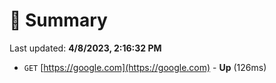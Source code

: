# 📖 Summary
Last updated: **4/8/2023, 2:16:32 PM**

- `GET` [https://google.com](https://google.com) - **Up** (126ms)
